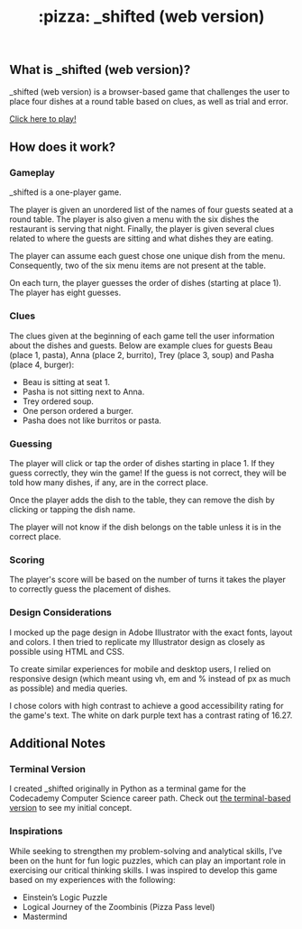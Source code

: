<div align="center">
  <h1>:pizza: _shifted (web version)</h1>
</div>
<br>

## What is _shifted (web version)?

_shifted (web version) is a browser-based game that challenges the user to place four dishes at a round table based on clues, as well as trial and error. 

<a href="https://jonathanward.github.io/_shifted-web-version/">Click here to play!</a>

## How does it work?

### Gameplay

_shifted is a one-player game. 

The player is given an unordered list of the names of four guests seated at a round table. The player is also given a menu with the six dishes the restaurant is serving that night. Finally, the player is given several clues related to where the guests are sitting and what dishes they are eating.

The player can assume each guest chose one unique dish from the menu. Consequently, two of the six menu items are not present at the table.

On each turn, the player guesses the order of dishes (starting at place 1). The player has eight guesses.

### Clues

The clues given at the beginning of each game tell the user information about the dishes and guests. Below are example clues for guests Beau (place 1, pasta), Anna (place 2, burrito), Trey (place 3, soup) and Pasha (place 4, burger):

- Beau is sitting at seat 1.
- Pasha is not sitting next to Anna.
- Trey ordered soup.
- One person ordered a burger.
- Pasha does not like burritos or pasta.

### Guessing

The player will click or tap the order of dishes starting in place 1. If they guess correctly, they win the game! If the guess is not correct, they will be told how many dishes, if any, are in the correct place.

Once the player adds the dish to the table, they can remove the dish by clicking or tapping the dish name.

The player will not know if the dish belongs on the table unless it is in the correct place.

### Scoring

The player's score will be based on the number of turns it takes the player to correctly guess the placement of dishes.

### Design Considerations

I mocked up the page design in Adobe Illustrator with the exact fonts, layout and colors. I then tried to replicate my Illustrator design as closely as possible using HTML and CSS.

To create similar experiences for mobile and desktop users, I relied on responsive design (which meant using vh, em and % instead of px as much as possible) and media queries.

I chose colors with high contrast to achieve a good accessibility rating for the game's text. The white on dark purple text has a contrast rating of 16.27.

## Additional Notes

### Terminal Version

I created _shifted originally in Python as a terminal game for the Codecademy Computer Science career path. Check out <a href="https://github.com/jonathanward/_shifted">the terminal-based version</a> to see my initial concept.

### Inspirations

While seeking to strengthen my problem-solving and analytical skills, I’ve been on the hunt for fun logic puzzles, which can play an important role in exercising our critical thinking skills. I was inspired to develop this game based on my experiences with the following:

- Einstein’s Logic Puzzle
- Logical Journey of the Zoombinis (Pizza Pass level)
- Mastermind
